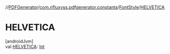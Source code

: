 //[PDFGenerator](../../../index.md)/[com.rifluxyss.pdfgenerator.constants](../index.md)/[FontStyle](index.md)/[HELVETICA](-h-e-l-v-e-t-i-c-a.md)

# HELVETICA

[androidJvm]\
val [HELVETICA](-h-e-l-v-e-t-i-c-a.md): [Int](https://kotlinlang.org/api/latest/jvm/stdlib/kotlin/-int/index.html)
